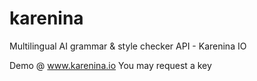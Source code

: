 # karenina
Multilingual AI grammar &amp; style checker API - Karenina IO

Demo @ www.karenina.io
You may request a key
